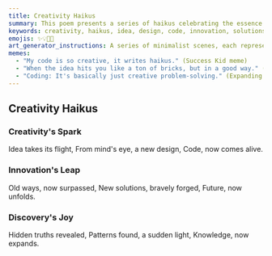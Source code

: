 ```yaml
---
title: Creativity Haikus
summary: This poem presents a series of haikus celebrating the essence of creativity in coding, from the initial spark of an idea to the joy of discovering new solutions and expanding knowledge.
keywords: creativity, haikus, idea, design, code, innovation, solutions, future, discovery, truths, patterns, knowledge
emojis: ✨💡🚀🧠
art_generator_instructions: A series of minimalist scenes, each representing a haiku. For "Creativity's Spark," a glowing lightbulb above a stylized brain, with lines of code emanating from it. For "Innovation's Leap," a figure leaping over old, broken pathways towards a bright, new, and complex solution. For "Discovery's Joy," a hidden truth (represented by a glowing symbol) being revealed from within a complex pattern, illuminating the surrounding area. The overall feeling should be one of inspiration, progress, and the excitement of intellectual exploration.
memes:
  - "My code is so creative, it writes haikus." (Success Kid meme)
  - "When the idea hits you like a ton of bricks, but in a good way." (Doge meme)
  - "Coding: It's basically just creative problem-solving." (Expanding Brain meme)
---
```

## Creativity Haikus

### Creativity's Spark
Idea takes its flight,
From mind's eye, a new design,
Code, now comes alive.

### Innovation's Leap
Old ways, now surpassed,
New solutions, bravely forged,
Future, now unfolds.

### Discovery's Joy
Hidden truths revealed,
Patterns found, a sudden light,
Knowledge, now expands.